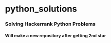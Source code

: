 # python_solutions

### Solving Hackerrank Python Problems

#### Will make a new repository after getting 2nd star
